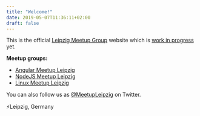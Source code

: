 ```yaml
---
title: "Welcome!"
date: 2019-05-07T11:36:11+02:00
draft: false
---
```


This is the official [Leipzig Meetup Group](https://www.meetup-leipzig.tk/) website which is [work in progress](https://github.com/meetup-leipzig/meetup-leipzig.github.io) yet.

__Meetup groups:__

- [Angular Meetup Leipzig](http://meetu.ps/c/3KX7C/CJqk6/f)
- [NodeJS Meetup Leipzig](http://meetu.ps/c/49ww2/CJqk6/f)
- [Linux Meetup Leipzig](http://meetu.ps/c/4bCzR/CJqk6/f )

You can also follow us as [@MeetupLeipzig](https://twitter.com/MeetupLeipzig) on Twitter.

⚡️Leipzig, Germany
